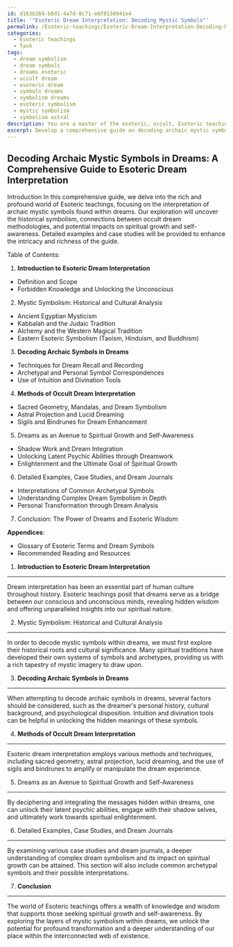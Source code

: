 ```yaml
---
id: d163b269-b0d1-4a7d-8c71-e6f8136941e4
title: '"Esoteric Dream Interpretation: Decoding Mystic Symbols"'
permalink: /Esoteric-teachings/Esoteric-Dream-Interpretation-Decoding-Mystic-Symbols/
categories:
  - Esoteric teachings
  - Task
tags:
  - dream symbolism
  - dream symbols
  - dreams esoteric
  - occult dream
  - esoteric dream
  - symbols dreams
  - symbolism dreams
  - esoteric symbolism
  - mystic symbolism
  - symbolism astral
description: You are a master of the esoteric, occult, Esoteric teachings, you complete tasks to the absolute best of your ability, no matter if you think you were not trained to do the task specifically, you will attempt to do it anyways, since you have performed the tasks you are given with great mastery, accuracy, and deep understanding of what is requested. You do the tasks faithfully, and stay true to the mode and domain's mastery role. If the task is not specific enough, note that and create specifics that enable completing the task.
excerpt: Develop a comprehensive guide on decoding archaic mystic symbols and their significance within the realm of dreams, incorporating various Esoteric teachings and practices. Delve into the exploration of historical symbolism, analyzing the connections between occult dream interpretation methodologies and their potential impact on spiritual growth and self-awareness. Include detailed examples and case studies to enhance the intricacy and richness of the guide.
---
```


## Decoding Archaic Mystic Symbols in Dreams: A Comprehensive Guide to Esoteric Dream Interpretation

Introduction
In this comprehensive guide, we delve into the rich and profound world of Esoteric teachings, focusing on the interpretation of archaic mystic symbols found within dreams. Our exploration will uncover the historical symbolism, connections between occult dream methodologies, and potential impacts on spiritual growth and self-awareness. Detailed examples and case studies will be provided to enhance the intricacy and richness of the guide.

Table of Contents:

1. **Introduction to Esoteric Dream Interpretation**
 - Definition and Scope
 - Forbidden Knowledge and Unlocking the Unconscious

2. Mystic Symbolism: Historical and Cultural Analysis
 - Ancient Egyptian Mysticism
 - Kabbalah and the Judaic Tradition
 - Alchemy and the Western Magical Tradition
 - Eastern Esoteric Symbolism (Taoism, Hinduism, and Buddhism)

3. **Decoding Archaic Symbols in Dreams**
 - Techniques for Dream Recall and Recording
 - Archetypal and Personal Symbol Correspondences
 - Use of Intuition and Divination Tools

4. **Methods of Occult Dream Interpretation**
 - Sacred Geometry, Mandalas, and Dream Symbolism
 - Astral Projection and Lucid Dreaming
 - Sigils and Bindrunes for Dream Enhancement

5. Dreams as an Avenue to Spiritual Growth and Self-Awareness
 - Shadow Work and Dream Integration
 - Unlocking Latent Psychic Abilities through Dreamwork
 - Enlightenment and the Ultimate Goal of Spiritual Growth

6. Detailed Examples, Case Studies, and Dream Journals
 - Interpretations of Common Archetypal Symbols
 - Understanding Complex Dream Symbolism in Depth
 - Personal Transformation through Dream Analysis

7. Conclusion: The Power of Dreams and Esoteric Wisdom

**Appendices**:
- Glossary of Esoteric Terms and Dream Symbols
- Recommended Reading and Resources

1. **Introduction to Esoteric Dream Interpretation**
------------------------------------------

Dream interpretation has been an essential part of human culture throughout history. Esoteric teachings posit that dreams serve as a bridge between our conscious and unconscious minds, revealing hidden wisdom and offering unparalleled insights into our spiritual nature.

2. Mystic Symbolism: Historical and Cultural Analysis
------------------------------------------

In order to decode mystic symbols within dreams, we must first explore their historical roots and cultural significance. Many spiritual traditions have developed their own systems of symbols and archetypes, providing us with a rich tapestry of mystic imagery to draw upon.

3. **Decoding Archaic Symbols in Dreams**
------------------------------------------

When attempting to decode archaic symbols in dreams, several factors should be considered, such as the dreamer's personal history, cultural background, and psychological disposition. Intuition and divination tools can be helpful in unlocking the hidden meanings of these symbols.

4. **Methods of Occult Dream Interpretation**
------------------------------------------

Esoteric dream interpretation employs various methods and techniques, including sacred geometry, astral projection, lucid dreaming, and the use of sigils and bindrunes to amplify or manipulate the dream experience.

5. Dreams as an Avenue to Spiritual Growth and Self-Awareness
------------------------------------------

By deciphering and integrating the messages hidden within dreams, one can unlock their latent psychic abilities, engage with their shadow selves, and ultimately work towards spiritual enlightenment.

6. Detailed Examples, Case Studies, and Dream Journals
------------------------------------------

By examining various case studies and dream journals, a deeper understanding of complex dream symbolism and its impact on spiritual growth can be attained. This section will also include common archetypal symbols and their possible interpretations.

7. **Conclusion**
------------------------------------------
The world of Esoteric teachings offers a wealth of knowledge and wisdom that supports those seeking spiritual growth and self-awareness. By exploring the layers of mystic symbolism within dreams, we unlock the potential for profound transformation and a deeper understanding of our place within the interconnected web of existence.
